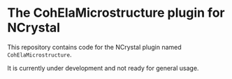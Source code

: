 # The CohElaMicrostructure plugin for NCrystal

This repository contains code for the NCrystal plugin named `CohElaMicrostructure`.

It is currently under development and not ready for general usage.